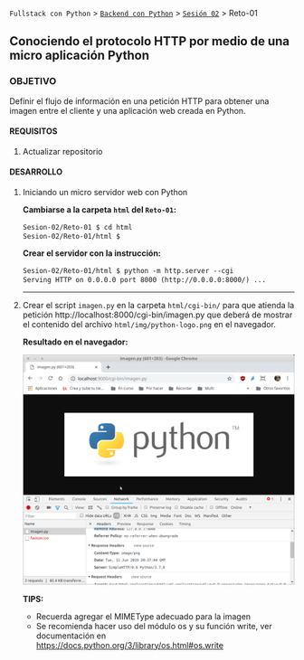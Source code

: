`Fullstack con Python` > [`Backend con Python`](../../Readme.md) > [`Sesión 02`](../Readme.md) > Reto-01
## Conociendo el protocolo HTTP por medio de una micro aplicación Python

### OBJETIVO
Definir el flujo de información en una petición HTTP para obtener una imagen entre el cliente y una aplicación web creada en Python.

#### REQUISITOS
1. Actualizar repositorio

#### DESARROLLO
1. Iniciando un micro servidor web con Python

   __Cambiarse a la carpeta `html` del `Reto-01`:__
   ```console
   Sesion-02/Reto-01 $ cd html
   Sesion-02/Reto-01/html $
   ```

   __Crear el servidor con la instrucción:__
   ```console
   Sesion-02/Reto-01/html $ python -m http.server --cgi
   Serving HTTP on 0.0.0.0 port 8000 (http://0.0.0.0:8000/) ...
   ```
   ***

1. Crear el script `imagen.py` en la carpeta `html/cgi-bin/` para que atienda la petición http://localhost:8000/cgi-bin/imagen.py que deberá de mostrar el contenido del archivo `html/img/python-logo.png` en el navegador.

   __Resultado en el navegador:__

   ![Resultado en el navegador](assets/resultado-navegador-01.png)

   __TIPS:__
   - Recuerda agregar el MIMEType adecuado para la imagen
   - Se recomienda hacer uso del módulo os y su función write, ver documentación en https://docs.python.org/3/library/os.html#os.write
